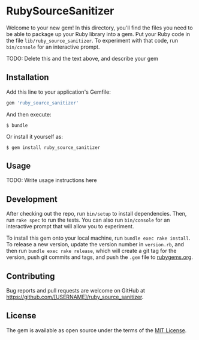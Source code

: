 # RubySourceSanitizer

Welcome to your new gem! In this directory, you'll find the files you need to be able to package up your Ruby library into a gem. Put your Ruby code in the file `lib/ruby_source_sanitizer`. To experiment with that code, run `bin/console` for an interactive prompt.

TODO: Delete this and the text above, and describe your gem

## Installation

Add this line to your application's Gemfile:

```ruby
gem 'ruby_source_sanitizer'
```

And then execute:

    $ bundle

Or install it yourself as:

    $ gem install ruby_source_sanitizer

## Usage

TODO: Write usage instructions here

## Development

After checking out the repo, run `bin/setup` to install dependencies. Then, run `rake spec` to run the tests. You can also run `bin/console` for an interactive prompt that will allow you to experiment.

To install this gem onto your local machine, run `bundle exec rake install`. To release a new version, update the version number in `version.rb`, and then run `bundle exec rake release`, which will create a git tag for the version, push git commits and tags, and push the `.gem` file to [rubygems.org](https://rubygems.org).

## Contributing

Bug reports and pull requests are welcome on GitHub at https://github.com/[USERNAME]/ruby_source_sanitizer.


## License

The gem is available as open source under the terms of the [MIT License](http://opensource.org/licenses/MIT).

